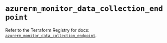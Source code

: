 # `azurerm_monitor_data_collection_endpoint`

Refer to the Terraform Registry for docs: [`azurerm_monitor_data_collection_endpoint`](https://registry.terraform.io/providers/hashicorp/azurerm/4.45.0/docs/resources/monitor_data_collection_endpoint).
